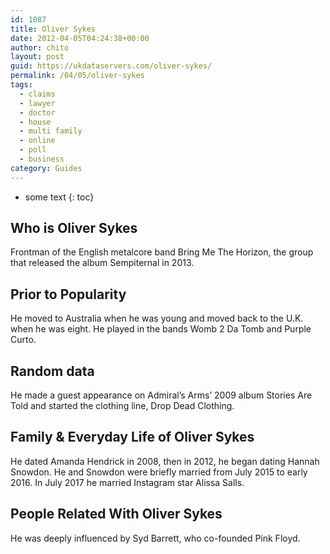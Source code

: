 ```yaml
---
id: 1087
title: Oliver Sykes
date: 2012-04-05T04:24:38+00:00
author: chito
layout: post
guid: https://ukdataservers.com/oliver-sykes/
permalink: /04/05/oliver-sykes
tags:
  - claims
  - lawyer
  - doctor
  - house
  - multi family
  - online
  - poll
  - business
category: Guides
---
```


* some text
{: toc}
          
          
## Who is  Oliver Sykes
                  
                  
                  
Frontman of the English metalcore band Bring Me The Horizon, the group that released the album Sempiternal in 2013.
                  
                
                
                
## Prior to Popularity 
                  
                  
                  
He moved to Australia when he was young and moved back to the U.K. when he was eight. He played in the bands Womb 2 Da Tomb and Purple Curto. 
                  
                
                
                
## Random data 
                  
                  
                  
He made a guest appearance on Admiral&#8217;s Arms&#8217; 2009 album Stories Are Told and started the clothing line, Drop Dead Clothing.
                  
                
                
                
## Family & Everyday Life of Oliver Sykes
                  
                  
                  
He dated Amanda Hendrick in 2008, then in 2012, he began dating Hannah Snowdon. He and Snowdon were briefly married from July 2015 to early 2016. In July 2017 he married Instagram star Alissa Salls.
                  
                
                
                
## People Related With  Oliver Sykes
                  
                  
                  
He was deeply influenced by Syd Barrett, who co-founded Pink Floyd. 
                  
                
              
            
          
          
          
    
    
  
